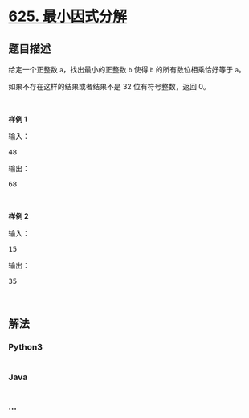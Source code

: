 # [625. 最小因式分解](https://leetcode-cn.com/problems/minimum-factorization)



## 题目描述

<!-- 这里写题目描述 -->

<p>给定一个正整数 <code>a</code>，找出最小的正整数 <code>b</code> 使得 <code>b</code> 的所有数位相乘恰好等于 <code>a</code>。</p>

<p>如果不存在这样的结果或者结果不是 32 位有符号整数，返回 0。</p>

<p>&nbsp;</p>

<p><strong>样例 1</strong></p>

<p>输入：</p>

<pre>48 
</pre>

<p>输出：</p>

<pre>68</pre>

<p>&nbsp;</p>

<p><strong>样例 2</strong></p>

<p>输入：</p>

<pre>15
</pre>

<p>输出：</p>

<pre>35</pre>

<p>&nbsp;</p>


## 解法

<!-- 这里可写通用的实现逻辑 -->

<!-- tabs:start -->

### **Python3**

<!-- 这里可写当前语言的特殊实现逻辑 -->

```python

```

### **Java**

<!-- 这里可写当前语言的特殊实现逻辑 -->

```java

```

### **...**

```

```

<!-- tabs:end -->
